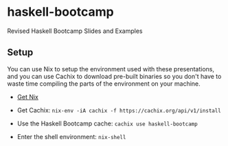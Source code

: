 # haskell-bootcamp

Revised Haskell Bootcamp Slides and Examples

## Setup

You can use Nix to setup the environment used with these presentations, and you
can use Cachix to download pre-built binaries so you don't have to waste time
compiling the parts of the environment on your machine.

- [Get Nix](https://nixos.org/nix/)

- Get Cachix: `nix-env -iA cachix -f https://cachix.org/api/v1/install`

- Use the Haskell Bootcamp cache: `cachix use haskell-bootcamp`

- Enter the shell environment: `nix-shell`
